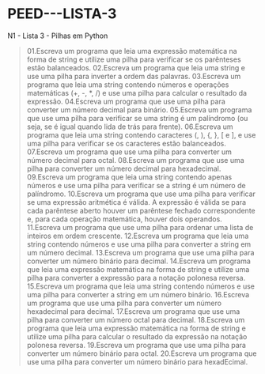 # PEED---LISTA-3
N1 - Lista 3 - Pilhas em Python

>01.Escreva um programa que leia uma expressão matemática na forma de string e utilize uma pilha para verificar se os parênteses estão balanceados.
>02.Escreva um programa que leia uma string e use uma pilha para inverter a ordem das palavras.
>03.Escreva um programa que leia uma string contendo números e operações matemáticas (+, -, *, /) e use uma pilha para calcular o resultado da expressão.
>04.Escreva um programa que use uma pilha para converter um número decimal para binário.
>05.Escreva um programa que use uma pilha para verificar se uma string é um palíndromo (ou seja, se é igual quando lida de trás para frente).
>06.Escreva um programa que leia uma string contendo caracteres (, ), {, }, [ e ], e use uma pilha para verificar se os caracteres estão balanceados.
>07.Escreva um programa que use uma pilha para converter um número decimal para octal.
>08.Escreva um programa que use uma pilha para converter um número decimal para hexadecimal.
>09.Escreva um programa que leia uma string contendo apenas números e use uma pilha para verificar se a string é um número de palíndromo.
>10.Escreva um programa que use uma pilha para verificar se uma expressão aritmética é válida. A expressão é válida se para cada parêntese aberto houver um parêntese fechado correspondente e, para cada operação matemática, houver dois operandos.
>11.Escreva um programa que use uma pilha para ordenar uma lista de inteiros em ordem crescente.
>12.Escreva um programa que leia uma string contendo números e use uma pilha para converter a string em um número decimal.
>13.Escreva um programa que use uma pilha para converter um número binário para decimal.
>14.Escreva um programa que leia uma expressão matemática na forma de string e utilize uma pilha para converter a expressão para a notação polonesa reversa.
>15.Escreva um programa que leia uma string contendo números e use uma pilha para converter a string em um número binário.
>16.Escreva um programa que use uma pilha para converter um número hexadecimal para decimal.
>17.Escreva um programa que use uma pilha para converter um número octal para decimal.
>18.Escreva um programa que leia uma expressão matemática na forma de string e utilize uma pilha para calcular o resultado da expressão na notação polonesa reversa.
>19.Escreva um programa que use uma pilha para converter um número binário para octal.
>20.Escreva um programa que use uma pilha para converter um número binário para hexadEcimal.
